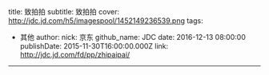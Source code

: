 title: 致拍拍
subtitle: 致拍拍
cover: http://jdc.jd.com/h5/imagespool/1452149236539.png
tags:
  - 其他
author:
  nick: 京东
  github_name: JDC
date: 2016-12-13 08:00:00
publishDate: 2015-11-30T16:00:00.000Z
link: http://jdc.jd.com/fd/pp/zhipaipai/

---
